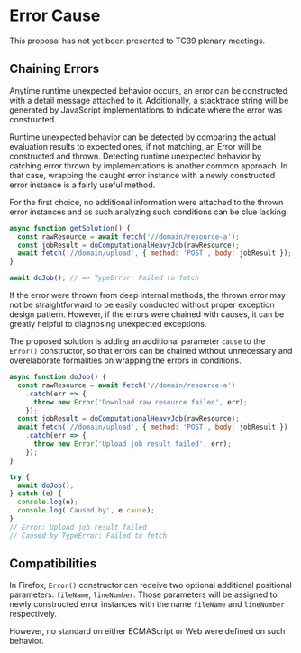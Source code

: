 # Error Cause

This proposal has not yet been presented to TC39 plenary meetings.

## Chaining Errors

Anytime runtime unexpected behavior occurs, an error can be constructed
with a detail message attached to it. Additionally, a stacktrace string will
be generated by JavaScript implementations to indicate where the error was
constructed.

Runtime unexpected behavior can be detected by comparing the actual evaluation
results to expected ones, if not matching, an Error will be constructed and
thrown. Detecting runtime unexpected behavior by catching error thrown by
implementations is another common approach. In that case, wrapping the caught
error instance with a newly constructed error instance is a fairly useful
method.

For the first choice, no additional information were attached to the thrown
error instances and as such analyzing such conditions can be clue lacking.

```js
async function getSolution() {
  const rawResource = await fetch('//domain/resource-a');
  const jobResult = doComputationalHeavyJob(rawResource);
  await fetch('//domain/upload', { method: 'POST', body: jobResult });
}

await doJob(); // => TypeError: Failed to fetch
```

If the error were thrown from deep internal methods, the thrown error may not
be straightforward to be easily conducted without proper exception design
pattern. However, if the errors were chained with causes, it can be greatly
helpful to diagnosing unexpected exceptions.

The proposed solution is adding an additional parameter `cause` to the
`Error()` constructor, so that errors can be chained without unnecessary
and overelaborate formalities on wrapping the errors in conditions.

```js
async function doJob() {
  const rawResource = await fetch('//domain/resource-a')
    .catch(err => {
      throw new Error('Download raw resource failed', err);
    });
  const jobResult = doComputationalHeavyJob(rawResource);
  await fetch('//domain/upload', { method: 'POST', body: jobResult })
    .catch(err => {
      throw new Error('Upload job result failed', err);
    });
}

try {
  await doJob();
} catch (e) {
  console.log(e);
  console.log('Caused by', e.cause);
}
// Error: Upload job result failed
// Caused by TypeError: Failed to fetch
```

## Compatibilities

In Firefox, `Error()` constructor can receive two optional additional
positional parameters: `fileName`, `lineNumber`. Those parameters will be
assigned to newly constructed error instances with the name `fileName` and
`lineNumber` respectively.

However, no standard on either ECMAScript or Web were defined on such behavior.
